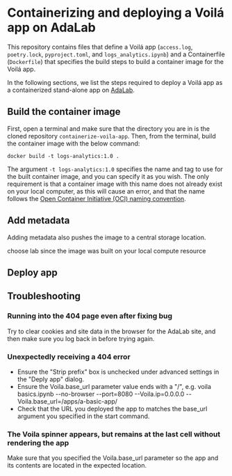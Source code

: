 # Containerizing and deploying a Voilá app on AdaLab
This repository contains files that define a Voilá app (`access.log`, `poetry.lock`, `pyproject.toml`, and `logs_analytics.ipynb`) and a Containerfile (`Dockerfile`) that specifies the build steps to build a container image for the Voilá app.

In the following sections, we list the steps required to deploy a Voilá app as a containerized stand-alone app on [AdaLab](https://adamatics.com/index.php/platform-2/).

## Build the container image
First, open a terminal and make sure that the directory you are in is the cloned repository `containerize-voila-app`. Then, from the terminal, build the container image with the below command:

```docker build -t logs-analytics:1.0 .```

The argument `-t logs-analytics:1.0` specifies the name and tag to use for the built container image, and you can specify it as you wish. The only requirement is that a container image with this name does not already exist on your local computer, as this will cause an error, and that the name follows the [Open Container Initiative (OCI) naming convention](https://github.com/containers/image/blob/main/docker/reference/regexp.go).

## Add metadata
Adding metadata also pushes the image to a central storage location.

choose lab since the image was built on your local compute resource

## Deploy app


## Troubleshooting
### Running into the 404 page even after fixing bug
Try to clear cookies and site data in the browser for the AdaLab site, and then make sure you log back in before trying again.

### Unexpectedly receiving a 404 error
- Ensure the "Strip prefix" box is unchecked under advanced settings in the "Deply app" dialog.
- Ensure the Voila.base_url parameter value ends with a "/", e.g. 
voila basics.ipynb --no-browser --port=8080 --Voila.ip=0.0.0.0 --Voila.base_url=/apps/a-basic-app/
- Check that the URL you deployed the app to matches the base_url argument you specified in the start command.

### The Voila spinner appears, but remains at the last cell without rendering the app
Make sure that you specified the Voila.base_url parameter so the app and its contents are located in the expected location.